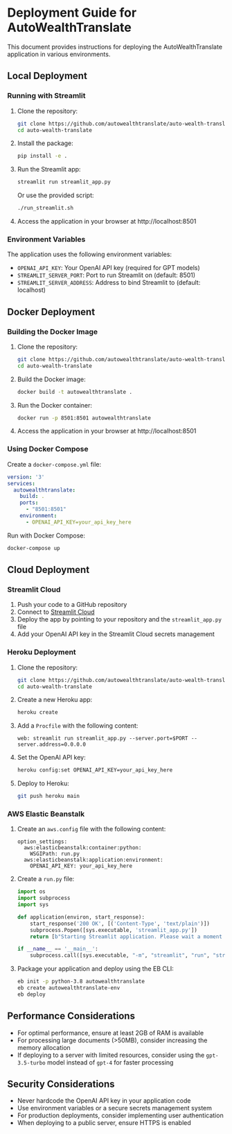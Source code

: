 # Deployment Guide for AutoWealthTranslate

This document provides instructions for deploying the AutoWealthTranslate application in various environments.

## Local Deployment

### Running with Streamlit

1. Clone the repository:
   ```bash
   git clone https://github.com/autowealthtranslate/auto-wealth-translate.git
   cd auto-wealth-translate
   ```

2. Install the package:
   ```bash
   pip install -e .
   ```

3. Run the Streamlit app:
   ```bash
   streamlit run streamlit_app.py
   ```

   Or use the provided script:
   ```bash
   ./run_streamlit.sh
   ```

4. Access the application in your browser at http://localhost:8501

### Environment Variables

The application uses the following environment variables:

- `OPENAI_API_KEY`: Your OpenAI API key (required for GPT models)
- `STREAMLIT_SERVER_PORT`: Port to run Streamlit on (default: 8501)
- `STREAMLIT_SERVER_ADDRESS`: Address to bind Streamlit to (default: localhost)

## Docker Deployment

### Building the Docker Image

1. Clone the repository:
   ```bash
   git clone https://github.com/autowealthtranslate/auto-wealth-translate.git
   cd auto-wealth-translate
   ```

2. Build the Docker image:
   ```bash
   docker build -t autowealthtranslate .
   ```

3. Run the Docker container:
   ```bash
   docker run -p 8501:8501 autowealthtranslate
   ```

4. Access the application in your browser at http://localhost:8501

### Using Docker Compose

Create a `docker-compose.yml` file:

```yaml
version: '3'
services:
  autowealthtranslate:
    build: .
    ports:
      - "8501:8501"
    environment:
      - OPENAI_API_KEY=your_api_key_here
```

Run with Docker Compose:
```bash
docker-compose up
```

## Cloud Deployment

### Streamlit Cloud

1. Push your code to a GitHub repository
2. Connect to [Streamlit Cloud](https://streamlit.io/cloud)
3. Deploy the app by pointing to your repository and the `streamlit_app.py` file
4. Add your OpenAI API key in the Streamlit Cloud secrets management

### Heroku Deployment

1. Clone the repository:
   ```bash
   git clone https://github.com/autowealthtranslate/auto-wealth-translate.git
   cd auto-wealth-translate
   ```

2. Create a new Heroku app:
   ```bash
   heroku create
   ```

3. Add a `Procfile` with the following content:
   ```
   web: streamlit run streamlit_app.py --server.port=$PORT --server.address=0.0.0.0
   ```

4. Set the OpenAI API key:
   ```bash
   heroku config:set OPENAI_API_KEY=your_api_key_here
   ```

5. Deploy to Heroku:
   ```bash
   git push heroku main
   ```

### AWS Elastic Beanstalk

1. Create an `aws.config` file with the following content:
   ```
   option_settings:
     aws:elasticbeanstalk:container:python:
       WSGIPath: run.py
     aws:elasticbeanstalk:application:environment:
       OPENAI_API_KEY: your_api_key_here
   ```

2. Create a `run.py` file:
   ```python
   import os
   import subprocess
   import sys
   
   def application(environ, start_response):
       start_response('200 OK', [('Content-Type', 'text/plain')])
       subprocess.Popen([sys.executable, 'streamlit_app.py'])
       return [b"Starting Streamlit application. Please wait a moment and access the application at the root URL."]
   
   if __name__ == '__main__':
       subprocess.call([sys.executable, "-m", "streamlit", "run", "streamlit_app.py", "--server.port=8080", "--server.address=0.0.0.0"])
   ```

3. Package your application and deploy using the EB CLI:
   ```bash
   eb init -p python-3.8 autowealthtranslate
   eb create autowealthtranslate-env
   eb deploy
   ```

## Performance Considerations

- For optimal performance, ensure at least 2GB of RAM is available
- For processing large documents (>50MB), consider increasing the memory allocation
- If deploying to a server with limited resources, consider using the `gpt-3.5-turbo` model instead of `gpt-4` for faster processing

## Security Considerations

- Never hardcode the OpenAI API key in your application code
- Use environment variables or a secure secrets management system
- For production deployments, consider implementing user authentication
- When deploying to a public server, ensure HTTPS is enabled 